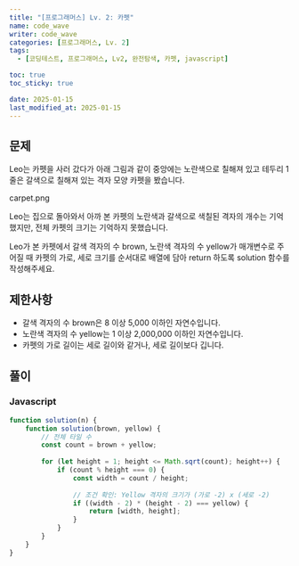 ```yaml
---
title: "[프로그래머스] Lv. 2: 카펫"
name: code_wave
writer: code_wave
categories: [프로그래머스, Lv. 2]
tags:
  - [코딩테스트, 프로그래머스, Lv2, 완전탐색, 카펫, javascript]

toc: true
toc_sticky: true

date: 2025-01-15
last_modified_at: 2025-01-15
---
```


## 문제
Leo는 카펫을 사러 갔다가 아래 그림과 같이 중앙에는 노란색으로 칠해져 있고 테두리 1줄은 갈색으로 칠해져 있는 격자 모양 카펫을 봤습니다.

carpet.png

Leo는 집으로 돌아와서 아까 본 카펫의 노란색과 갈색으로 색칠된 격자의 개수는 기억했지만, 전체 카펫의 크기는 기억하지 못했습니다.

Leo가 본 카펫에서 갈색 격자의 수 brown, 노란색 격자의 수 yellow가 매개변수로 주어질 때 카펫의 가로, 세로 크기를 순서대로 배열에 담아 return 하도록 solution 함수를 작성해주세요.

## 제한사항
- 갈색 격자의 수 brown은 8 이상 5,000 이하인 자연수입니다.
- 노란색 격자의 수 yellow는 1 이상 2,000,000 이하인 자연수입니다.
- 카펫의 가로 길이는 세로 길이와 같거나, 세로 길이보다 깁니다.

## 풀이
### Javascript
```js
function solution(n) {
    function solution(brown, yellow) {
        // 전체 타일 수
        const count = brown + yellow;
    
        for (let height = 1; height <= Math.sqrt(count); height++) {
            if (count % height === 0) {
                const width = count / height;
      
                // 조건 확인: Yellow 격자의 크기가 (가로 -2) x (세로 -2)
                if ((width - 2) * (height - 2) === yellow) {
                    return [width, height];
                }
            }
        }
    }
}
```
